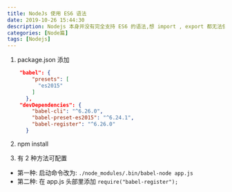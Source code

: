 ```yaml
---
title: NodeJs 使用 ES6 语法
date: 2019-10-26 15:44:30
description: Nodejs 本身并没有完全支持 ES6 的语法,想 import , export 都无法使用,这里简单一种简单的方式在 nodejs 里使用 es6 语法
categories: [Node篇]
tags: [Nodejs]
---
```


<!-- more -->

1. package.json 添加 

```json
    "babel": {
        "presets": [
          "es2015"
        ]
      },
    "devDependencies": {
        "babel-cli": "^6.26.0",
        "babel-preset-es2015": "^6.24.1",
        "babel-register": "^6.26.0"
      }
```

2. npm install

3. 有 2 种方法可配置
- 第一种: 启动命令改为: `./node_modules/.bin/babel-node app.js`
- 第二种: 在 app.js 头部里添加 `require("babel-register");`